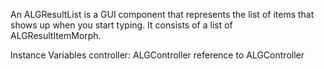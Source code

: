 An ALGResultList is a GUI component that represents the list of items that shows up when you start typing. It consists of a list of ALGResultItemMorph.

Instance Variables
	controller:		ALGController 		reference to ALGController